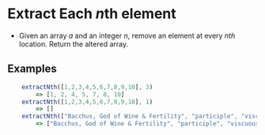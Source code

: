 # Extract Each *n*th element

- Given an array *a* and an integer *n*, remove an element at every *nth* location. Return the altered array. 

## Examples

```javascript
    extractNth([1,2,3,4,5,6,7,8,9,10], 3)
        => [1, 2, 4, 5, 7, 8, 10]
    extractNth([1,2,3,4,5,6,7,8,9,10], 1)
        => []
    extractNth(["Bacchus, God of Wine & Fertility", "participle", "viscuous", "ribald", "exclusionary", "prehensile", "itinerary", "whisper", "may the odds be ever in your favor", "fruition"], 9)
        => ["Bacchus, God of Wine & Fertility", "participle", "viscuous", "ribald", "exclusionary", "prehensile", "itinerary", "whisper", "fruition"]        
```